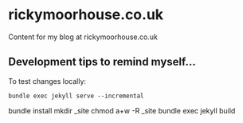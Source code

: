 rickymoorhouse.co.uk
====================

Content for my blog at rickymoorhouse.co.uk



## Development tips to remind myself...


To test changes locally: 

    bundle exec jekyll serve --incremental

bundle install
mkdir _site
chmod a+w -R  _site
bundle exec jekyll build
